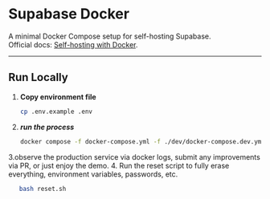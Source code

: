 # Supabase Docker

A minimal Docker Compose setup for self-hosting Supabase.  
Official docs: [Self-hosting with Docker](https://supabase.com/docs/guides/hosting/docker).

---

## Run Locally

1. **Copy environment file**  
   ```bash
   cp .env.example .env
2. ***run the process***
    ```bash
    docker compose -f docker-compose.yml -f ./dev/docker-compose.dev.yml up -d
    ```
3.observe the production service via docker logs, submit any improvements via PR, or just enjoy the demo.
4. Run the reset script to fully erase everything, environment variables, passwords, etc. 
   ```bash
      bash reset.sh
   ```
